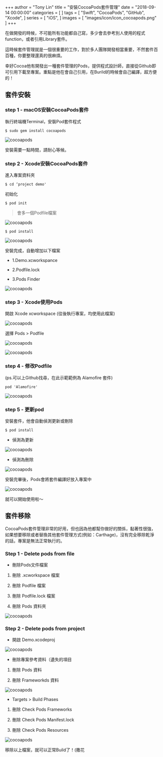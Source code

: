 +++
author = "Tony Lin"
title = "安裝CocoaPods套件管理"
date = "2018-09-14 00:00:00"
categories = [
]
tags = [
  "Swift",
  "CocoaPods",
  "GitHub",
  "Xcode",
]
series = [
  "iOS",
]
images = [
  "images/icon/icon_cocoapods.png"
]
+++

在做開發的時候，不可能所有功能都自己寫，多少會去參考別人使用的程式function，或者引用Library套件。
<!--more-->
這時候套件管理就是一個很重要的工作，對於多人團隊開發相當重要，不然套件百百種，你要整理還真的很麻煩。

幸好Cocoa他有開發出一種套件管理的Pods，提供程式設計師，直接從Github即可引用下載至專案。重點是他在會自己引用，在Burild的時候會自己編譯，超方便的！

## 套件安裝
### step 1 - macOS安裝CocoaPods套件

執行終端機Terminal，安裝Pod套件程式

```shell
$ sudo gem install cocoapods
```

![cocoapods](/images/posts/cocoapods_1629438794.png)

安裝需要一點時間，請耐心等候。


### step 2 - Xcode安裝CocoaPods套件

進入專案資料夾

```shell
$ cd ‘project demo'
```

初始化

```shell
$ pod init
```

> 會多一個Podfile檔案

![cocoapods](/images/posts/cocoapods_1629438796.png)

```shell
$ pod install
```

![cocoapods](/images/posts/cocoapods_1629438797.png)

安裝完成，自動增加以下檔案

* 1.Demo.xcworkspance

* 2.Podfile.lock

* 3.Pods Finder

![cocoapods](/images/posts/cocoapods_1629438798.png)


### step 3 - Xcode使用Pods

開啟 Xcode xcworkspace (往後執行專案，均使用此檔案)

![cocoapods](/images/posts/cocoapods_1629438799.png)

選擇 Pods > Podfile

![cocoapods](/images/posts/cocoapods_1629438800.png)

![cocoapods](/images/posts/cocoapods_1629438801.png)


### step 4 - 修改Podfile

(ps.可以上Github找尋，在此示範範例為 Alamofire 套件)

<!-- ▼swift：[Alamofire]([https://github.com/Alamofire/Alamofire]) -->

```text
pod 'Alamofire'
```

![cocoapods](/images/posts/cocoapods_1629438802.png)


### step 5 - 更新pod

安裝套件，他會自動偵測更新或刪除

```shell
$ pod install
```

- 偵測為更新

![cocoapods](/images/posts/cocoapods_1629438803.png)

- 偵測為刪除

![cocoapods](/images/posts/cocoapods_1629438804.png)

安裝完畢後，Pods會將套件編譯好放入專案中

![cocoapods](/images/posts/cocoapods_1629438805.png)

就可以開始使用啦～

## 套件移除

CocoaPods套件管理非常的好用，但也因為他都幫你做好的關係，黏著性很強，如果想要移除或者替換其他套件管理方式(例如：Carthage)，沒有完全移除乾淨的話，專案是無法正常執行的。

### Step 1 - Delete pods from file

* 刪除Pods文件檔案

1. 刪除 .xcworkspace 檔案

2. 刪除 Podfile 檔案

3. 刪除 Podfile.lock 檔案

4. 刪除 Pods 資料夾

![cocoapods](/images/posts/cocoapods_1629438806.png)

### Step 2 - Delete pods from project

* 開啟 Demo.xcodeproj

![cocoapods](/images/posts/cocoapods_1629438807.png)

* 刪除專案參考資料（遺失的項目

1. 刪除 Pods 資料

2. 刪除 Frameworkds 資料

![cocoapods](/images/posts/cocoapods_1629438808.png)

* Targets > Build Phases

1. 刪除 Check Pods Frameworks

2. 刪除 Check Pods Manifest.lock

3. 刪除 Check Pods Resources

![cocoapods](/images/posts/cocoapods_1629438809.png)

移除以上檔案，就可以正常Build了！(撒花


